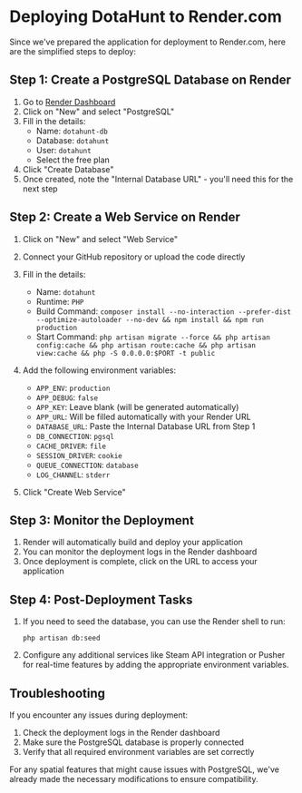 # Deploying DotaHunt to Render.com

Since we've prepared the application for deployment to Render.com, here are the simplified steps to deploy:

## Step 1: Create a PostgreSQL Database on Render

1. Go to [Render Dashboard](https://dashboard.render.com/)
2. Click on "New" and select "PostgreSQL"
3. Fill in the details:
   - Name: `dotahunt-db`
   - Database: `dotahunt`
   - User: `dotahunt`
   - Select the free plan
4. Click "Create Database"
5. Once created, note the "Internal Database URL" - you'll need this for the next step

## Step 2: Create a Web Service on Render

1. Click on "New" and select "Web Service"
2. Connect your GitHub repository or upload the code directly
3. Fill in the details:
   - Name: `dotahunt`
   - Runtime: `PHP`
   - Build Command: `composer install --no-interaction --prefer-dist --optimize-autoloader --no-dev && npm install && npm run production`
   - Start Command: `php artisan migrate --force && php artisan config:cache && php artisan route:cache && php artisan view:cache && php -S 0.0.0.0:$PORT -t public`
   
4. Add the following environment variables:
   - `APP_ENV`: `production`
   - `APP_DEBUG`: `false`
   - `APP_KEY`: Leave blank (will be generated automatically)
   - `APP_URL`: Will be filled automatically with your Render URL
   - `DATABASE_URL`: Paste the Internal Database URL from Step 1
   - `DB_CONNECTION`: `pgsql`
   - `CACHE_DRIVER`: `file`
   - `SESSION_DRIVER`: `cookie`
   - `QUEUE_CONNECTION`: `database`
   - `LOG_CHANNEL`: `stderr`

5. Click "Create Web Service"

## Step 3: Monitor the Deployment

1. Render will automatically build and deploy your application
2. You can monitor the deployment logs in the Render dashboard
3. Once deployment is complete, click on the URL to access your application

## Step 4: Post-Deployment Tasks

1. If you need to seed the database, you can use the Render shell to run:
   ```
   php artisan db:seed
   ```

2. Configure any additional services like Steam API integration or Pusher for real-time features by adding the appropriate environment variables.

## Troubleshooting

If you encounter any issues during deployment:

1. Check the deployment logs in the Render dashboard
2. Make sure the PostgreSQL database is properly connected
3. Verify that all required environment variables are set correctly

For any spatial features that might cause issues with PostgreSQL, we've already made the necessary modifications to ensure compatibility.
